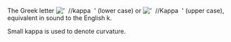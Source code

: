 The Greek letter
!['  //kappa  '](../dictionary/equation_images/2343.1..png) (lower case)
or !['  //Kappa  '](../dictionary/equation_images/2343.2..png) (upper
case), equivalent in sound to the English k.

Small kappa is used to denote curvature.
